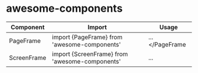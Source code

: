# awesome-components

| Component | Import | Usage |
| ------------- | ------------- | ------------- |
| PageFrame | import {PageFrame} from 'awesome-components' | <PageFrame> ... </PageFrame |
| ScreenFrame | import {ScreenFrame} from 'awesome-components' | <ScreenFrame> ... </ScreenFrame> |
